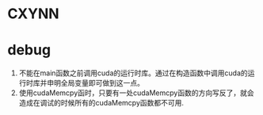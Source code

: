 # CXYNN

# debug
1. 不能在main函数之前调用cuda的运行时库。通过在构造函数中调用cuda的运行时库并申明全局变量即可做到这一点。
2. 使用cudaMemcpy函时，只要有一处cudaMemcpy函数的方向写反了，就会造成在调试的时候所有的cudaMemcpy函数都不可用.

